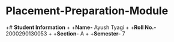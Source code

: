 # Placement-Preparation-Module

+# **Student Information**
+
+**Name-** Ayush Tyagi
+
+**Roll No.-** 2000290130053
+
+**Section-** A
+
+**Semester-** 7
